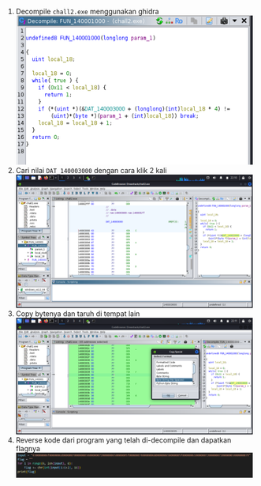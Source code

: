 1. Decompile `chall2.exe` menggunakan ghidra
<br>![alt text](image-1.png)
2. Cari nilai `DAT_140003000` dengan cara klik 2 kali
<br>![alt text](image-2.png)
3. Copy bytenya dan taruh di tempat lain
<br>![alt text](image-3.png)
4. Reverse kode dari program yang telah di-decompile dan dapatkan flagnya
<br>![alt text](image-4.png)
